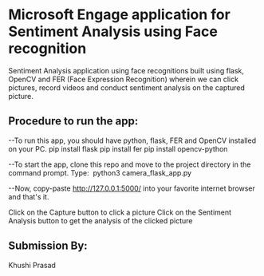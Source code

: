 # Microsoft Engage application for Sentiment Analysis using Face recognition
Sentiment Analysis application using face recognitions built using flask, OpenCV and FER (Face Expression Recognition) wherein we can click pictures, record videos and conduct sentiment analysis on the captured picture.

## Procedure to run the app:

--To run this app, you should have python, flask, FER and OpenCV installed on your PC.
pip install flask
pip install fer
pip install opencv-python

--To start the app, clone this repo and move to the project directory in the command prompt. 
Type: 
python3 camera_flask_app.py

--Now, copy-paste http://127.0.0.1:5000/ into your favorite internet browser and that's it.

Click on the Capture button to click a picture
Click on the Sentiment Analysis button to get the analysis of the clicked picture

## Submission By:
Khushi Prasad
